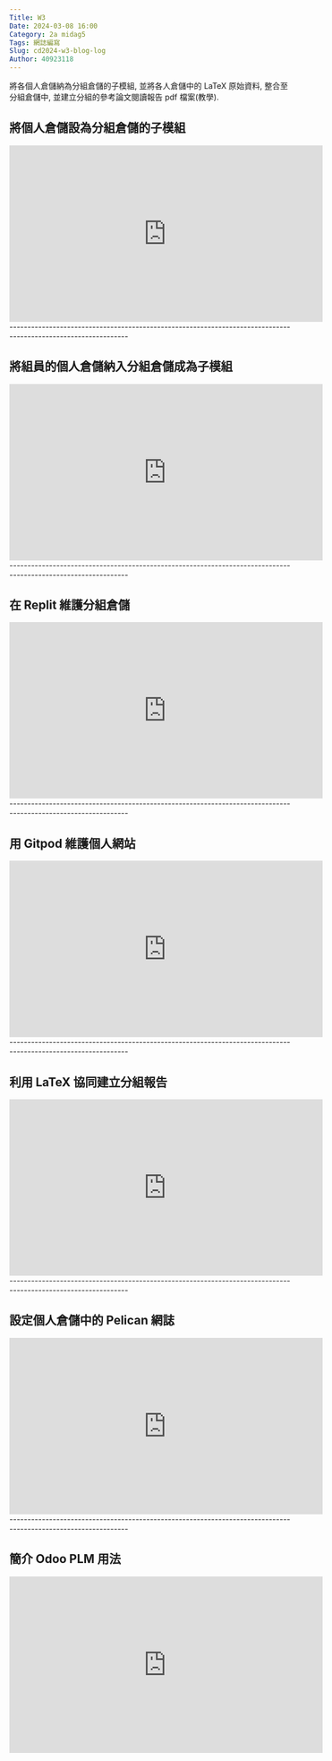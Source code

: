 ```yaml
---
Title: W3
Date: 2024-03-08 16:00
Category: 2a midag5
Tags: 網誌編寫
Slug: cd2024-w3-blog-log
Author: 40923118
---
```


將各個人倉儲納為分組倉儲的子模組, 並將各人倉儲中的 LaTeX 原始資料, 整合至分組倉儲中, 並建立分組的參考論文閱讀報告 pdf 檔案(教學).

<!-- PELICAN_END_SUMMARY -->

## 將個人倉儲設為分組倉儲的子模組

   
<iframe width="560" height="315" src="https://www.youtube.com/embed/X03mtYzZaME?si=eSSSzN5E4IupOkYO" title="YouTube video player" frameborder="0" allow="accelerometer; autoplay; clipboard-write; encrypted-media; gyroscope; picture-in-picture; web-share" referrerpolicy="strict-origin-when-cross-origin" allowfullscreen></iframe>
---------------------------------------------------------------------------------------------------------------

## 將組員的個人倉儲納入分組倉儲成為子模組


<iframe width="560" height="315" src="https://www.youtube.com/embed/rwPqjfY59hQ?si=DzYEEoQPbPn-rsRq" title="YouTube video player" frameborder="0" allow="accelerometer; autoplay; clipboard-write; encrypted-media; gyroscope; picture-in-picture; web-share" referrerpolicy="strict-origin-when-cross-origin" allowfullscreen></iframe>
---------------------------------------------------------------------------------------------------------------

## 在 Replit 維護分組倉儲


<iframe width="560" height="315" src="https://www.youtube.com/embed/rgWIza6jMwQ?si=Pda2k0404HvxJYnL" title="YouTube video player" frameborder="0" allow="accelerometer; autoplay; clipboard-write; encrypted-media; gyroscope; picture-in-picture; web-share" referrerpolicy="strict-origin-when-cross-origin" allowfullscreen></iframe>
---------------------------------------------------------------------------------------------------------------

## 用 Gitpod 維護個人網站


<iframe width="560" height="315" src="https://www.youtube.com/embed/_COTZQNsOTs?si=2M27EFtswkEYOGuu" title="YouTube video player" frameborder="0" allow="accelerometer; autoplay; clipboard-write; encrypted-media; gyroscope; picture-in-picture; web-share" referrerpolicy="strict-origin-when-cross-origin" allowfullscreen></iframe>
---------------------------------------------------------------------------------------------------------------

## 利用 LaTeX 協同建立分組報告


<iframe width="560" height="315" src="https://www.youtube.com/embed/JLAhRTh2clE?si=D1ZYl_NaKhRvOEBT" title="YouTube video player" frameborder="0" allow="accelerometer; autoplay; clipboard-write; encrypted-media; gyroscope; picture-in-picture; web-share" referrerpolicy="strict-origin-when-cross-origin" allowfullscreen></iframe>
---------------------------------------------------------------------------------------------------------------

## 設定個人倉儲中的 Pelican 網誌
   
<iframe width="560" height="315" src="https://www.youtube.com/embed/OmPwUvljqx8?si=0ND6IP1D-XysViKW" title="YouTube video player" frameborder="0" allow="accelerometer; autoplay; clipboard-write; encrypted-media; gyroscope; picture-in-picture; web-share" referrerpolicy="strict-origin-when-cross-origin" allowfullscreen></iframe>
---------------------------------------------------------------------------------------------------------------

## 簡介 Odoo PLM 用法
   
<iframe width="560" height="315" src="https://www.youtube.com/embed/OreiGj14CF0?si=sFtDLyW26pVlmPmp" title="YouTube video player" frameborder="0" allow="accelerometer; autoplay; clipboard-write; encrypted-media; gyroscope; picture-in-picture; web-share" referrerpolicy="strict-origin-when-cross-origin" allowfullscreen></iframe>